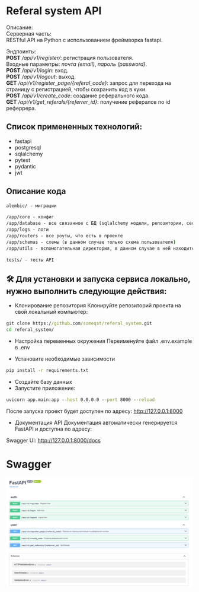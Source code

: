 # Referal system API


Описание:<br>
Серверная часть:<br>
RESTful API на Python с использованием фреймворка fastapi.

Эндпоинты:<br>
**POST** */api/v1/register/*: регистрация пользователя.<br>
Входные параметры: *почта (email)*, *пароль (password)*.<br>
**POST** */api/v1/login*: вход.<br>
**POST** */api/v1/logout*: выход.<br>
**GET** */api/v1/register_page/{referal_code}*: запрос для перехода на страницу с регистрацией, чтобы сохранить код в куки.<br>
**POST** */api/v1/create_code*: создание реферального кода.<br>
**GET** */api/v1/get_referals/{referrer_id}*: получение рефералов по id реферрера.


## Список примененных технологий:
- fastapi
- postgresql
- sqlalchemy
- pytest
- pydantic
- jwt


## Описание кода
```cmd
alembic/ - миграции
```
```cmd
/app/core - конфиг
/app/database - все связанное с БД (sqlalchemy модели, репозитории, сессия)
/app/logs - логи
/app/routers - все роуты, что есть в проекте
/app/schemas - схемы (в данном случае только схема пользователя)
/app/utils - вспомогательная директория, в данном случае в ней находится вспомогательный для аутентификации код
```
```cmd
tests/ - тесты API
```


## 🛠️ Для установки и запуска сервиса локально, нужно выполнить следующие действия:

- Клонирование репозитория
Клонируйте репозиторий проекта на свой локальный компьютер:
```cmd
git clone https://github.com/someqst/referal_system.git
cd referal_system/
```

- Настройка переменных окружения
Переименуйте файл .env.example в .env

- Установите необходимые зависимости
```cmd
pip install -r requirements.txt
```
- Создайте базу данных
- Запустите приложение:
```cmd
uvicorn app.main:app --host 0.0.0.0 --port 8000 --reload
```
После запуска проект будет доступен по адресу: http://127.0.0.1:8000

- Документация API
Документация автоматически генерируется FastAPI и доступна по адресу:

Swagger UI: http://127.0.0.1:8000/docs


# Swagger
<picture>
  <source media="(prefers-color-scheme: dark)" srcset="./api_pictures/image.jpg">
  <img alt="1" src="./api_pictures/image.jpg">
</picture>

